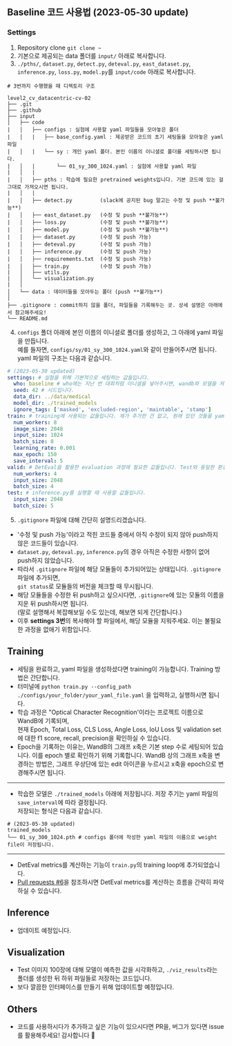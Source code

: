 ## Baseline 코드 사용법 (2023-05-30 update)
### Settings
1. Repository clone `git clone ~`
2. 기본으로 제공되는 data 폴더를 `input/` 아래로 복사합니다.
3. `./pths/`, `dataset.py`, `detect.py`, `deteval.py`, `east_dataset.py`, `inference.py`, `loss.py`, `model.py`를 `input/code` 아래로 복사합니다.
```
# 3번까지 수행했을 때 디렉토리 구조

level2_cv_datacentric-cv-02
├── .git
├── .github
├── input
│   ├── code
|   │   ├── configs : 실험에 사용할 yaml 파일들을 모아놓은 폴더
|   │   |   ├── base_config.yaml : 제공받은 코드의 초기 세팅들을 모아놓은 yaml 파일
|   │   |   └── sy : 개인 yaml 폴더. 본인 이름의 이니셜로 폴더를 세팅하시면 됩니다.
|   │   |       └── 01_sy_300_1024.yaml : 실험에 사용할 yaml 파일
|   │   |
|   │   ├── pths : 학습에 필요한 pretrained weights입니다. 기본 코드에 있는 걸 그대로 가져오시면 됩니다.
|   │   |
|   │   ├── detect.py         (slack에 공지된 bug 말고는 수정 및 push **불가능**)
|   │   ├── east_dataset.py   (수정 및 push **불가능**)
|   │   ├── loss.py           (수정 및 push **불가능**)
|   │   ├── model.py          (수정 및 push **불가능**)
|   │   ├── dataset.py        (수정 및 push 가능)
|   │   ├── deteval.py        (수정 및 push 가능)
|   │   ├── inference.py      (수정 및 push 가능)
|   │   ├── requirements.txt  (수정 및 push 가능)
|   │   ├── train.py          (수정 및 push 가능)
|   │   ├── utils.py
|   │   └── visualization.py
|   │
│   └── data : 데이터들을 모아두는 폴더 (push **불가능**)
│
├── .gitignore : commit하지 않을 폴더, 파일들을 기록해두는 곳. 상세 설명은 아래에서 참고해주세요!
└── README.md
```
4. `configs` 폴더 아래에 본인 이름의 이니셜로 폴더를 생성하고, 그 아래에 yaml 파일을 만듭니다.<br>
예를 들자면, `configs/sy/01_sy_300_1024.yaml`와 같이 만들어주시면 됩니다.<br>
yaml 파일의 구조는 다음과 같습니다.
```yaml
# (2023-05-30 updated)
settings: # 실험을 위해 기본적으로 세팅하는 값들입니다.
  who: baseline # who에는 지난 번 대회처럼 이니셜을 넣어주시면, wandb와 모델을 저장할 때 이름이 들어갈 겁니다.
  seed: 42 # 시드입니다.
  data_dir: ../data/medical
  model_dir: ./trained_models
  ignore_tags: ['masked', 'excluded-region', 'maintable', 'stamp']
train: # training에 사용되는 값들입니다. 제가 추가한 건 없고, 원래 있던 것들을 yaml 파일로 옮기기만 했습니다.
  num_workers: 8
  image_size: 2048
  input_size: 1024
  batch_size: 8
  learning_rate: 0.001
  max_epoch: 150
  save_interval: 5
valid: # DetEval을 활용한 evaluation 과정에 필요한 값들입니다. Test와 동일한 환경으로 setting 했습니다.
  num_workers: 4
  input_size: 2048
  batch_size: 4
test: # inference.py를 실행할 때 사용할 값들입니다.
  input_size: 2048
  batch_size: 5
```
5. `.gitignore` 파일에 대해 간단히 설명드리겠습니다.
- '수정 및 push 가능'이라고 적힌 코드들 중에서 아직 수정이 되지 않아 push하지 않은 코드들이 있습니다.
- `dataset.py`, `deteval.py`, `inference.py`의 경우 아직은 수정한 사항이 없어 push하지 않았습니다.
- 따라서 `.gitignore` 파일에 해당 모듈들이 추가되어있는 상태입니다. `.gitignore` 파일에 추가되면,<br>
`git status`로 모듈들의 버전을 체크할 때 무시됩니다.
- 해당 모듈들을 수정한 뒤 push하고 싶으시다면, `.gitignore`에 있는 모듈의 이름을 지운 뒤 push하시면 됩니다.<br>
(말로 설명해서 복잡해보일 수도 있는데, 해보면 되게 간단합니다.)
- 이후 **settings 3번**의 복사해야 할 파일에서, 해당 모듈을 지워주세요. 이는 불필요한 과정을 없애기 위함입니다.
## Training
- 세팅을 완료하고, yaml 파일을 생성하셨다면 training이 가능합니다. Training 방법은 간단합니다.
- 터미널에 `python train.py --config_path ./configs/your_folder/your_yaml_file.yaml` 을 입력하고, 실행하시면 됩니다.
- 학습 과정은 "Optical Character Recognition'이라는 프로젝트 이름으로 WandB에 기록되며,<br>
현재 Epoch, Total Loss, CLS Loss, Angle Loss, IoU Loss 및 validation set에 대한 f1 score, recall, precision을 확인하실 수 있습니다.
- Epoch을 기록하는 이유는, WandB의 그래프 x축은 기본 step 수로 세팅되어 있습니다. 이를 epoch 별로 확인하기 위해 기록합니다.
WandB 상의 그래프 x축을 변경하는 방법은, 그래프 우상단에 있는 edit 아이콘을 누르시고 x축을 epoch으로 변경해주시면 됩니다.
- - -
- 학습한 모델은 `./trained_models` 아래에 저장됩니다. 저장 주기는 yaml 파일의 `save_interval`에 따라 결정됩니다.<br>
저장되는 형식은 다음과 같습니다.
```
# (2023-05-30 updated)
trained_models
└── 01_sy_300_1024.pth # configs 폴더에 작성한 yaml 파일의 이름으로 weight file이 저장됩니다.
```
- - -
- DetEval metrics를 계산하는 기능이 `train.py`의 training loop에 추가되었습니다.
- [Pull requests #6](https://github.com/boostcampaitech5/level2_cv_datacentric-cv-02/pull/6)을 참조하시면 DetEval metrics를 계산하는 흐름을 간략히 파악하실 수 있습니다.
## Inference
- 업데이트 예정입니다.
## Visualization
- Test 이미지 100장에 대해 모델이 예측한 값을 시각화하고, `./viz_results`라는 폴더를 생성한 뒤 하위 파일들로 저장하는 코드입니다.
- 보다 깔끔한 인터페이스를 만들기 위해 업데이트할 예정입니다.
## Others
- 코드를 사용하시다가 추가하고 싶은 기능이 있으시다면 PR을, 버그가 있다면 issue를 활용해주세요! 감사합니다 🙇
